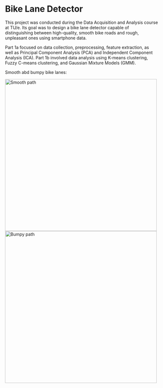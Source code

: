# Bike Lane Detector

This project was conducted during the Data Acquisition and Analysis course at TU/e. Its goal was to design a bike lane detector capable of distinguishing between high-quality, smooth bike roads and rough, unpleasant ones using smartphone data.

Part 1a focused on data collection, preprocessing, feature extraction, as well as Principal Component Analysis (PCA) and Independent Component Analysis (ICA).
Part 1b involved data analysis using K-means clustering, Fuzzy C-means clustering, and Gaussian Mixture Models (GMM).

Smooth abd bumpy bike lanes:

<img src="https://github.com/user-attachments/assets/19411312-791f-46b5-b911-16dcd2c6c1f4" alt="Smooth path" width="500"/> <img src="https://github.com/user-attachments/assets/d5a47539-e147-40c0-93b2-7d199810d894" alt="Bumpy path" width="500"/>


